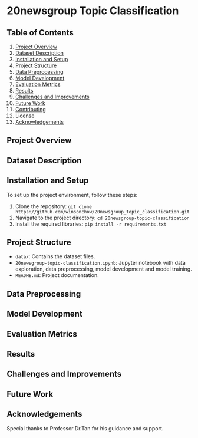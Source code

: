 # 20newsgroup Topic Classification

## Table of Contents
1. [Project Overview](#project-overview)
2. [Dataset Description](#dataset-description)
3. [Installation and Setup](#installation-and-setup)
4. [Project Structure](#project-structure)
5. [Data Preprocessing](#data-preprocessing)
6. [Model Development](#model-development)
7. [Evaluation Metrics](#evaluation-metrics)
8. [Results](#results)
9. [Challenges and Improvements](#challenges-and-improvements)
10. [Future Work](#future-work)
11. [Contributing](#contributing)
12. [License](#license)
13. [Acknowledgements](#acknowledgements)

## Project Overview

## Dataset Description

## Installation and Setup
To set up the project environment, follow these steps:
1. Clone the repository: `git clone https://github.com/winsonchow/20newsgroup_topic_classification.git`
2. Navigate to the project directory: `cd 20newsgroup-topic-classification`
3. Install the required libraries: `pip install -r requirements.txt`

## Project Structure
- `data/`: Contains the dataset files.
- `20newsgroup-topic-classification.ipynb`: Jupyter notebook with data exploration, data preprocessing, model development and model training.
- `README.md`: Project documentation.

## Data Preprocessing

## Model Development

## Evaluation Metrics

## Results

## Challenges and Improvements

## Future Work

## Acknowledgements
Special thanks to Professor Dr.Tan for his guidance and support.

